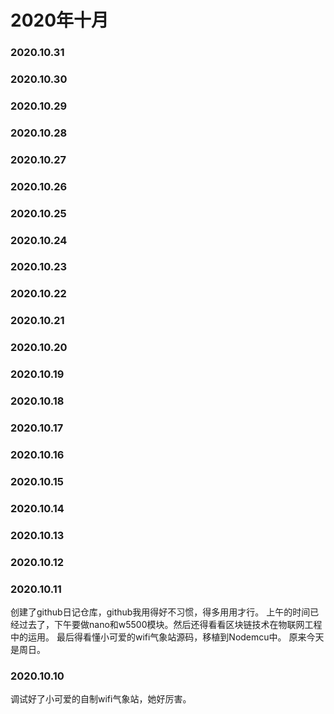 # 2020年十月
### 2020.10.31
### 2020.10.30
### 2020.10.29
### 2020.10.28
### 2020.10.27
### 2020.10.26
### 2020.10.25
### 2020.10.24
### 2020.10.23
### 2020.10.22
### 2020.10.21
### 2020.10.20
### 2020.10.19
### 2020.10.18
### 2020.10.17
### 2020.10.16
### 2020.10.15
### 2020.10.14
### 2020.10.13
### 2020.10.12
### 2020.10.11
创建了github日记仓库，github我用得好不习惯，得多用用才行。
上午的时间已经过去了，下午要做nano和w5500模块。然后还得看看区块链技术在物联网工程中的运用。
最后得看懂小可爱的wifi气象站源码，移植到Nodemcu中。
原来今天是周日。
### 2020.10.10
调试好了小可爱的自制wifi气象站，她好厉害。
